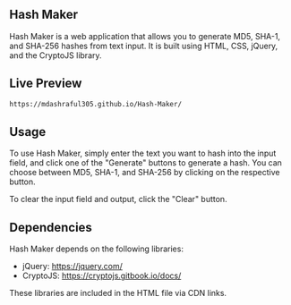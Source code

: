 ## Hash Maker

Hash Maker is a web application that allows you to generate MD5, SHA-1, and SHA-256 hashes from text input. It is built using HTML, CSS, jQuery, and the CryptoJS library.

## Live Preview
```bash
https://mdashraful305.github.io/Hash-Maker/
```
## Usage

To use Hash Maker, simply enter the text you want to hash into the input field, and click one of the "Generate" buttons to generate a hash. You can choose between MD5, SHA-1, and SHA-256 by clicking on the respective button.

To clear the input field and output, click the "Clear" button.

## Dependencies

Hash Maker depends on the following libraries:

- jQuery: https://jquery.com/
- CryptoJS: https://cryptojs.gitbook.io/docs/

These libraries are included in the HTML file via CDN links.

